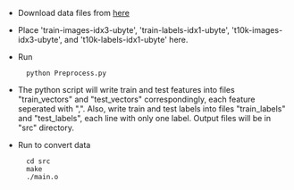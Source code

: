 * Download data files from [here](http://yann.lecun.com/exdb/mnist/)

* Place 'train-images-idx3-ubyte', 'train-labels-idx1-ubyte', 't10k-images-idx3-ubyte', and 't10k-labels-idx1-ubyte' here.

* Run

		python Preprocess.py

* The python script will write train and test features into files "train_vectors" and "test_vectors" correspondingly, each feature seperated with ",". Also, write train and test labels into files "train_labels" and "test_labels", each line with only one label. Output files will be in "src" directory.

* Run to convert data

		cd src
		make
		./main.o

